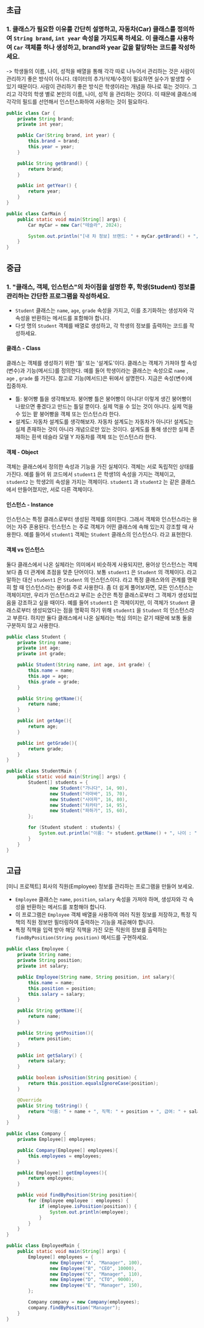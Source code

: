 ## 초급

### 1. 클래스가 필요한 이유를 간단히 설명하고, 자동차(Car) 클래스를 정의하여 `String brand`, `int year` 속성을 가지도록 하세요. 이 클래스를 사용하여 `Car` 객체를 하나 생성하고, brand와 year 값을 할당하는 코드를 작성하세요.

-> 학생들의 이름, 나이, 성적을 배열을 통해 각각 따로 나누어서 관리하는 것은 사람이 관리하기 좋은 방식이 아니다. 데이터의 추가/삭제/수정이 필요하면 실수가 발생할 수 있기 때문이다. 
사람이 관리하기 좋은 방식은 학생이라는 개념을 하나로 묶는 것이다. 그리고 각각의 학생 별로 본인의 이름, 나이, 성적 을 관리하는 것이다. 이 때문에 클래스에 각각의 필드를 선언해서 인스턴스화하여 사용하는 것이 필요하다.

```java
public class Car {
    private String brand;
    private int year;

    public Car(String brand, int year) {
        this.brand = brand;
        this.year = year;
    }

    public String getBrand() {
        return brand;
    }

    public int getYear() {
        return year;
    }
}
```
```java
public class CarMain {
    public static void main(String[] args) {
        Car myCar = new Car("테슬라", 2024);

        System.out.println("[내 차 정보] 브랜드: " + myCar.getBrand() + ", 년도: " + myCar.getYear());
    }
}
```

## 중급

### 1. "클래스, 객체, 인스턴스"의 차이점을 설명한 후, 학생(Student) 정보를 관리하는 간단한 프로그램을 작성하세요.
- `Student` 클래스는 `name`, `age`, `grade` 속성을 가지고, 이를 초기화하는 생성자와 각 속성을 반환하는 메서드를 포함해야 합니다.
- 다섯 명의 `Student` 객체를 배열로 생성하고, 각 학생의 정보를 출력하는 코드를 작성하세요.
  

#### 클래스 - Class
클래스는 객체를 생성하기 위한 '틀' 또는 '설계도'이다. 클래스는 객체가 가져야 할 속성(변수)과 기능(메서드)를 정의한다. 예를 들어 학생이라는 클래스는 속성으로 `name` , `age` , `grade` 를 가진다. 참고로 기능(메서드)은 뒤에서 설명한다. 지금은 속성(변수)에 집중하자.
- 틀: 붕어빵 틀을 생각해보자. 붕어빵 틀은 붕어빵이 아니다! 이렇게 생긴 붕어빵이 나왔으면 좋겠다고 만드는 틀일 뿐이다. 실제 먹을 수 있는 것이 아니다. 실제 먹을 수 있는 팥 붕어빵을 객체 또는 인스턴스라 한다.
- 설계도: 자동차 설계도를 생각해보자. 자동차 설계도는 자동차가 아니다! 설계도는 실제 존재하는 것이 아니라 개념으로만 있는 것이다. 설계도를 통해 생산한 실제 존재하는 흰색 테슬라 모델 Y 자동차를 객체 또는 인스턴스라 한다.

#### 객체 - Object
객체는 클래스에서 정의한 속성과 기능을 가진 실체이다. 객체는 서로 독립적인 상태를 가진다.
예를 들어 위 코드에서 `student1` 은 학생1의 속성을 가지는 객체이고, `student2` 는 학생2의 속성을 가지는 객체이다. `student1` 과 `student2` 는 같은 클래스에서 만들어졌지만, 서로 다른 객체이다.

#### 인스턴스 - Instance
인스턴스는 특정 클래스로부터 생성된 객체를 의미한다. 그래서 객체와 인스턴스라는 용어는 자주 혼용된다. 인스턴스 는 주로 객체가 어떤 클래스에 속해 있는지 강조할 때 사용한다. 예를 들어서 `student1` 객체는 `Student` 클래스의 인스턴스다. 라고 표현한다.

#### 객체 vs 인스턴스
둘다 클래스에서 나온 실체라는 의미에서 비슷하게 사용되지만, 용어상 인스턴스는 객체보다 좀 더 관계에 초점을 맞춘 단어이다. 보통 `student1` 은 `Student` 의 객체이다. 라고 말하는 대신 
`student1` 은 `Student` 의 인스턴스이다. 라고 특정 클래스와의 관계를 명확히 할 때 인스턴스라는 용어를 주로 사용한다.
좀 더 쉽게 풀어보자면, 모든 인스턴스는 객체이지만, 우리가 인스턴스라고 부르는 순간은 특정 클래스로부터 그 객체가 생성되었음을 강조하고 싶을 때이다. 
예를 들어 `student1` 은 객체이지만, 이 객체가 `Student` 클래스로부터 생성되었다는 점을 명확히 하기 위해 `student1` 을 `Student` 의 인스턴스라고 부른다.
하지만 둘다 클래스에서 나온 실체라는 핵심 의미는 같기 때문에 보통 둘을 구분하지 않고 사용한다.

```java
public class Student {
    private String name;
    private int age;
    private int grade;

    public Student(String name, int age, int grade) {
        this.name = name;
        this.age = age;
        this.grade = grade;
    }

    public String getName(){
        return name;
    }

    public int getAge(){
        return age;
    }

    public int getGrade(){
        return grade;
    }
}
```
```java
public class StudentMain {
    public static void main(String[] args) {
        Student[] students = {
                new Student("가나다", 14, 90),
                new Student("라마바", 15, 70),
                new Student("사아자", 16, 80),
                new Student("차카타", 14, 95),
                new Student("파하가", 15, 60),
        };

        for (Student student : students) {
            System.out.println("이름: "+ student.getName() + ", 나이 : " + student.getAge() + ", 성적: " + student.getGrade());
        }
    }
}
```

## 고급

[미니 프로젝트] 회사의 직원(Employee) 정보를 관리하는 프로그램을 만들어 보세요.
- `Employee` 클래스는 `name`, `position`, `salary` 속성을 가져야 하며, 생성자와 각 속성을 반환하는 메서드를 포함해야 합니다.
- 이 프로그램은 `Employee` 객체 배열을 사용하여 여러 직원 정보를 저장하고, 특정 직책의 직원 정보만 필터링하여 출력하는 기능을 제공해야 합니다.
- 특정 직책을 입력 받아 해당 직책을 가진 모든 직원의 정보를 출력하는 `findByPosition(String position)` 메서드를 구현하세요.

```java
public class Employee {
    private String name;
    private String position;
    private int salary;

    public Employee(String name, String position, int salary){
        this.name = name;
        this.position = position;
        this.salary = salary;
    }

    public String getName(){
        return name;
    }

    public String getPosition(){
        return position;
    }

    public int getSalary() {
        return salary;
    }

    public boolean isPosition(String position) {
        return this.position.equalsIgnoreCase(position);
    }

    @Override
    public String toString() {
        return "이름: " + name + ", 직책: " + position + ", 급여: " + salary;
    }
}
```
```java
public class Company {
    private Employee[] employees;

    public Company(Employee[] employees){
        this.employees = employees;
    }

    public Employee[] getEmployees(){
        return employees;
    }

    public void findByPosition(String position){
        for (Employee employee : employees) {
            if (employee.isPosition(position)) {
                System.out.println(employee);
            }
        }
    }
}

```
```java
public class EmployeeMain {
    public static void main(String[] args) {
        Employee[] employees = {
                new Employee("A", "Manager", 100),
                new Employee("B", "CEO", 10000),
                new Employee("C", "Manager", 110),
                new Employee("D", "CTO", 9000),
                new Employee("E", "Manager", 150),
        };

        Company company = new Company(employees);
        company.findByPosition("Manager");
    }
}
```
